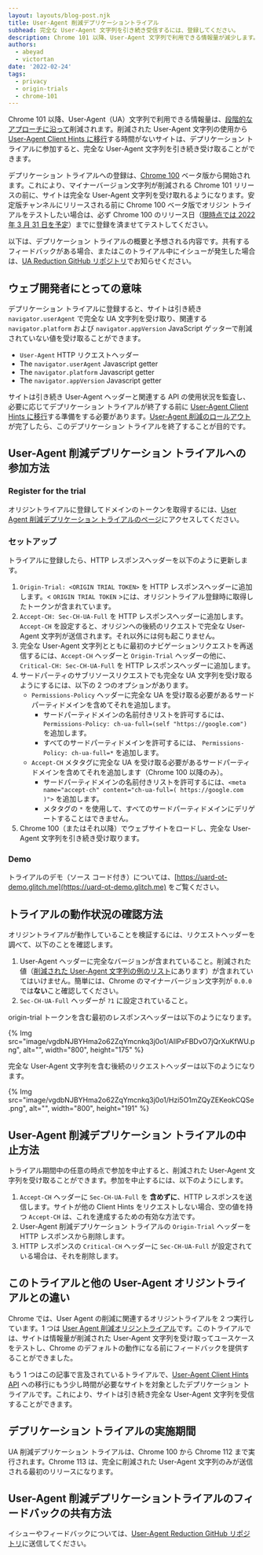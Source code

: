 ```yaml
---
layout: layouts/blog-post.njk
title: User-Agent 削減デプリケーショントライアル
subhead: 完全な User-Agent 文字列を引き続き受信するには、登録してください。
description: Chrome 101 以降、User-Agent 文字列で利用できる情報量が減少します。削減された User-Agent 文字列の使用から移行する時間がないサイトは、デプリケーション トライアルに参加すると完全な User-Agent 文字列を引き続き受け取ることができます。
authors:
  - abeyad
  - victortan
date: '2022-02-24'
tags:
  - privacy
  - origin-trials
  - chrome-101
---
```


Chrome 101 以降、User-Agent（UA）文字列で利用できる情報量は、[段階的なアプローチに沿って](https://blog.chromium.org/2021/09/user-agent-reduction-origin-trial-and-dates.html)削減されます。削減された User-Agent 文字列の使用から [User-Agent Client Hints に移行](https://web.dev/migrate-to-ua-ch/)する時間がないサイトは、デプリケーション トライアルに参加すると、完全な User-Agent 文字列を引き続き受け取ることができます。

デプリケーション トライアルへの登録は、[Chrome 100](https://chromiumdash.appspot.com/schedule) ベータ版から開始されます。これにより、マイナーバージョン文字列が削減される Chrome 101 リリースの前に、サイトは完全な User-Agent 文字列を受け取れるようになります。安定版チャンネルにリリースされる前に Chrome 100 ベータ版でオリジン トライアルをテストしたい場合は、必ず Chrome 100 のリリース日（[現時点では 2022 年 3 月 31 日を予定](https://chromiumdash.appspot.com/schedule)）までに登録を済ませてテストしてください。

以下は、デプリケーション トライアルの概要と予想される内容です。共有するフィードバックがある場合、またはこのトライアル中にイシューが発生した場合は、[UA Reduction GitHub リポジトリ](https://github.com/miketaylr/user-agent-reduction/issues)でお知らせください。

## ウェブ開発者にとっての意味

デプリケーション トライアルに登録すると、サイトは引き続き `navigator.userAgent` で完全な UA 文字列を受け取り、関連する `navigator.platform` および `navigator.appVersion` JavaScript ゲッターで削減されていない値を受け取ることができます。

- `User-Agent` HTTP リクエストヘッダー
- The `navigator.userAgent` Javascript getter
- The `navigator.platform` Javascript getter
- The `navigator.appVersion` Javascript getter

サイトは引き続き User-Agent ヘッダーと関連する API の使用状況を監査し、必要に応じてデプリケーション トライアルが終了する前に [User-Agent Client Hints に移行](https://web.dev/migrate-to-ua-ch/)する準備をする必要があります。[User-Agent 削減のロールアウト](https://blog.chromium.org/2021/09/user-agent-reduction-origin-trial-and-dates.html)が完了したら、このデプリケーション トライアルを終了することが目的です。

## User-Agent 削減デプリケーション トライアルへの参加方法

### Register for the trial

オリジントライアルに登録してドメインのトークンを取得するには、[User Agent 削減デプリケーション トライアルのページ](/origintrials/#/view_trial/2608710084154359809)にアクセスしてください。

### セットアップ

トライアルに登録したら、HTTP レスポンスヘッダーを以下のように更新します。

1. `Origin-Trial: <ORIGIN TRIAL TOKEN>` を HTTP レスポンスヘッダーに追加します。&lt; `ORIGIN TRIAL TOKEN` &gt;には、オリジントライアル登録時に取得したトークンが含まれています。
2. `Accept-CH: Sec-CH-UA-Full` を HTTP レスポンスヘッダーに追加します。`Accept-CH` を設定すると、オリジンへの後続のリクエストで完全な User-Agent 文字列が送信されます。それ以外には何も起こりません。
3. 完全な User-Agent 文字列とともに最初のナビゲーションリクエストを再送信するには、`Accept-CH` ヘッダーと `Origin-Trial` ヘッダーの他に、`Critical-CH: Sec-CH-UA-Full` を HTTP レスポンスヘッダーに追加します。
4. サードパーティのサブリソースリクエストでも完全な UA 文字列を受け取るようにするには、以下の 2 つのオプションがあります。
    - `Permissions-Policy` ヘッダーに完全な UA を受け取る必要があるサードパーティドメインを含めてそれを追加します。
        - サードパーティドメインの名前付きリストを許可するには、`Permissions-Policy: ch-ua-full=(self "https://google.com")` を追加します。
        - すべてのサードパーティドメインを許可するには、 `Permissions-Policy: ch-ua-full=*` を追加します。
    - `Accept-CH` メタタグに完全な UA を受け取る必要があるサードパーティドメインを含めてそれを追加します（Chrome 100 以降のみ）。
        - サードパーティドメインの名前付きリストを許可するには、`<meta name="accept-ch" content="ch-ua-full=( https://google.com )">` を追加します。
        - メタタグの `*` を使用して、すべてのサードパーティドメインにデリゲートすることはできません。
5. Chrome 100（またはそれ以降）でウェブサイトをロードし、完全な User-Agent 文字列を引き続き受け取ります。

### Demo

トライアルのデモ（ソース コード付き）については、[https://uard-ot-demo.glitch.me](https://uard-ot-demo.glitch.me) をご覧ください。

## トライアルの動作状況の確認方法

オリジントライアルが動作していることを検証するには、リクエストヘッダーを調べて、以下のことを確認します。

1. User-Agent ヘッダーに完全なバージョンが含まれていること。削減された値（[削減された User-Agent 文字列の例のリスト](https://www.chromium.org/updates/ua-reduction#TOC-Sample-UA-Strings:-Phase-4)にあります）が含まれていてはいけません。簡単には、Chrome のマイナーバージョン文字列が `0.0.0`では**ない**こと確認してください。
2. `Sec-CH-UA-Full` ヘッダーが `?1` に設定されていること。

origin-trial トークンを含む最初のレスポンスヘッダーは以下のようになります。

{% Img src="image/vgdbNJBYHma2o62ZqYmcnkq3j0o1/AIlPxFBDvO7jQrXuKfWU.png", alt="", width="800", height="175" %}

完全な User-Agent 文字列を含む後続のリクエストヘッダーは以下のようになります。

{% Img src="image/vgdbNJBYHma2o62ZqYmcnkq3j0o1/Hzi5O1mZQyZEKeokCQSe.png", alt="", width="800", height="191" %}

## User-Agent 削減デプリケーション トライアルの中止方法

トライアル期間中の任意の時点で参加を中止すると、削減された User-Agent 文字列を受け取ることができます。参加を中止するには、以下のようにします。

1. `Accept-CH` ヘッダーに `Sec-CH-UA-Full` を **含めずに**、HTTP レスポンスを送信します。サイトが他の Client Hints をリクエストしない場合、空の値を持つ `Accept-CH` は、これを達成するための有効な方法です。
2. User-Agent 削減デプリケーション トライアルの `Origin-Trial` ヘッダーを HTTP レスポンスから削除します。
3. HTTP レスポンスの `Critical-CH` ヘッダーに `Sec-CH-UA-Full` が設定されている場合は、それを削除します。

## このトライアルと他の User-Agent オリジントライアルとの違い

Chrome では、User Agent の削減に関連するオリジントライアルを 2 つ実行しています。1 つは [User Agent 削減オリジントライアル](/origintrials/#/view_trial/-7123568710593282047)です。このトライアルでは、サイトは情報量が削減された User-Agent 文字列を受け取ってユースケースをテストし、Chrome のデフォルトの動作になる前にフィードバックを提供することができました。

もう 1 つはこの記事で言及されているトライアルで、[User-Agent Client Hints API](https://developer.mozilla.org/docs/Web/API/User-Agent_Client_Hints_API) への移行にもう少し時間が必要なサイトを対象としたデプリケーション トライアルです。これにより、サイトは引き続き完全な User-Agent 文字列を受信することができます。

## デプリケーション トライアルの実施期間

UA 削減デプリケーション トライアルは、Chrome 100 から Chrome 112 まで実行されます。Chrome 113 は、完全に削減された User-Agent 文字列のみが送信される最初のリリースになります。

## User-Agent 削減デプリケーショントライアルのフィードバックの共有方法

イシューやフィードバックについては、[User-Agent Reduction GitHub リポジトリ](https://github.com/miketaylr/user-agent-reduction/issues)に送信してください。
